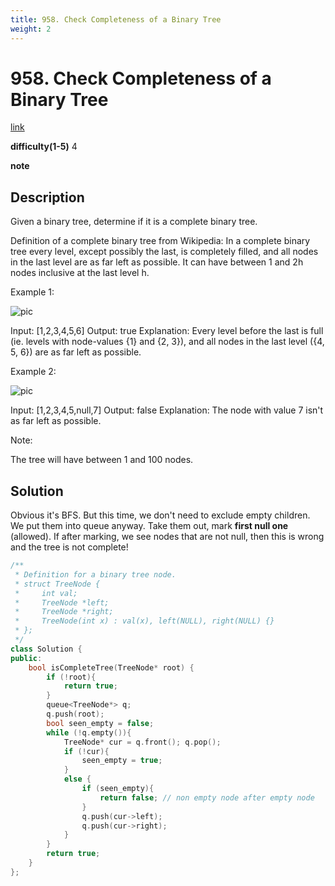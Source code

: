 ```yaml
---
title: 958. Check Completeness of a Binary Tree
weight: 2
---
```

# 958. Check Completeness of a Binary Tree
[link](https://leetcode.com/problems/check-completeness-of-a-binary-tree/)

**difficulty(1-5)**
4

**note**

## Description
Given a binary tree, determine if it is a complete binary tree.

Definition of a complete binary tree from Wikipedia:
In a complete binary tree every level, except possibly the last, is completely filled, and all nodes in the last level are as far left as possible. It can have between 1 and 2h nodes inclusive at the last level h.

 

Example 1:

![pic](https://assets.leetcode.com/uploads/2018/12/15/complete-binary-tree-1.png)

Input: [1,2,3,4,5,6]
Output: true
Explanation: Every level before the last is full (ie. levels with node-values {1} and {2, 3}), and all nodes in the last level ({4, 5, 6}) are as far left as possible.


Example 2:

![pic](https://assets.leetcode.com/uploads/2018/12/15/complete-binary-tree-2.png)

Input: [1,2,3,4,5,null,7]
Output: false
Explanation: The node with value 7 isn't as far left as possible.
 
Note:

The tree will have between 1 and 100 nodes.

## Solution
Obvious it's BFS.
But this time, we don't need to exclude empty children. We put them into queue anyway. Take them out, mark **first null one** (allowed). If after marking, we see nodes that are not null, then this is wrong and the tree is not complete!

```c++
/**
 * Definition for a binary tree node.
 * struct TreeNode {
 *     int val;
 *     TreeNode *left;
 *     TreeNode *right;
 *     TreeNode(int x) : val(x), left(NULL), right(NULL) {}
 * };
 */
class Solution {
public:
    bool isCompleteTree(TreeNode* root) {
        if (!root){
            return true;
        }
        queue<TreeNode*> q;
        q.push(root);
        bool seen_empty = false; 
        while (!q.empty()){
            TreeNode* cur = q.front(); q.pop();
            if (!cur){
                seen_empty = true;
            }
            else {
                if (seen_empty){
                    return false; // non empty node after empty node
                }
                q.push(cur->left);
                q.push(cur->right);
            }
        }
        return true;
    }
};
```
